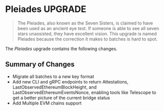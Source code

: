 # Pleiades UPGRADE
> The Pleiades, also known as the Seven Sisters, is claimed to have been used as an ancient eye test. If someone is able to see all seven stars unassisted, they have excellent vision. This upgrade is named Pleiades because the correction it makes to batches is hard to spot.

The *Pleiades* upgrade contains the following changes.

## Summary of Changes

* Migrate all batches to a new key format
* Add new CLI and gRPC endpoints to return Attestations, LastObservedEthereumBlockHeight, and LastObservedEthereumEventsNonce, enabling tools like Telescope to get a better picture of the current bridge status
* Add Multiple EVM chains support